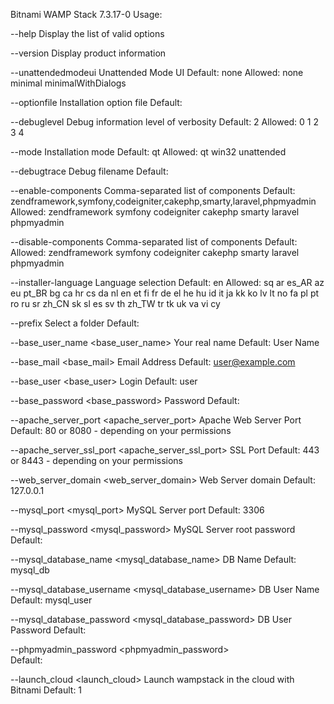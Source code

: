 Bitnami WAMP Stack 7.3.17-0
Usage:

 --help                                                Display the list of valid options

 --version                                             Display product information

 --unattendedmodeui <unattendedmodeui>                 Unattended Mode UI
                                                       Default: none
                                                       Allowed: none minimal minimalWithDialogs

 --optionfile <optionfile>                             Installation option file
                                                       Default: 

 --debuglevel <debuglevel>                             Debug information level of verbosity
                                                       Default: 2
                                                       Allowed: 0 1 2 3 4

 --mode <mode>                                         Installation mode
                                                       Default: qt
                                                       Allowed: qt win32 unattended

 --debugtrace <debugtrace>                             Debug filename
                                                       Default: 

 --enable-components <enable-components>               Comma-separated list of components
                                                       Default: zendframework,symfony,codeigniter,cakephp,smarty,laravel,phpmyadmin
                                                       Allowed: zendframework symfony codeigniter cakephp smarty laravel phpmyadmin

 --disable-components <disable-components>             Comma-separated list of components
                                                       Default: 
                                                       Allowed: zendframework symfony codeigniter cakephp smarty laravel phpmyadmin

 --installer-language <installer-language>             Language selection
                                                       Default: en
                                                       Allowed: sq ar es_AR az eu pt_BR bg ca hr cs da nl en et fi fr de el he hu id it ja kk ko lv lt no fa pl pt ro ru sr zh_CN sk sl es sv th zh_TW tr tk uk va vi cy

 --prefix <prefix>                                     Select a folder
                                                       Default: 

 --base_user_name <base_user_name>                     Your real name
                                                       Default: User Name

 --base_mail <base_mail>                               Email Address
                                                       Default: user@example.com

 --base_user <base_user>                               Login
                                                       Default: user

 --base_password <base_password>                       Password
                                                       Default: 

 --apache_server_port <apache_server_port>             Apache Web Server Port
                                                       Default: 80 or 8080 - depending on your permissions

 --apache_server_ssl_port <apache_server_ssl_port>     SSL Port
                                                       Default: 443 or 8443 - depending on your permissions

 --web_server_domain <web_server_domain>               Web Server domain
                                                       Default: 127.0.0.1

 --mysql_port <mysql_port>                             MySQL Server port
                                                       Default: 3306

 --mysql_password <mysql_password>                     MySQL Server root password
                                                       Default: 

 --mysql_database_name <mysql_database_name>           DB Name
                                                       Default: mysql_db

 --mysql_database_username <mysql_database_username>   DB User Name
                                                       Default: mysql_user

 --mysql_database_password <mysql_database_password>   DB User Password
                                                       Default: 

 --phpmyadmin_password <phpmyadmin_password>           
                                                       Default: 

 --launch_cloud <launch_cloud>                         Launch wampstack in the cloud with Bitnami
                                                       Default: 1



